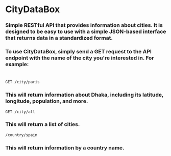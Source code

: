 # CityDataBox

### Simple RESTful API that provides information about cities. It is designed to be easy to use with a simple JSON-based interface that returns data in a standardized format.

### To use CityDataBox, simply send a GET request to the API endpoint with the name of the city you're interested in. For example:
#
```
GET /city/paris
```
### This will return information about Dhaka, including its latitude, longitude, population, and more.
```
GET /city/all
```
### This will return a list of cities.
```
/country/spain
```
### This will return information by a country name.
#
